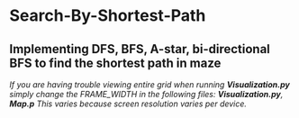 # Search-By-Shortest-Path
Implementing DFS, BFS, A-star, bi-directional BFS to find the shortest path in maze
---
*If you are having trouble viewing entire grid when running **Visualization.py**
  simply change the FRAME_WIDTH in the following files: **Visualization.py**, **Map.p**
  This varies because screen resolution varies per device.*
